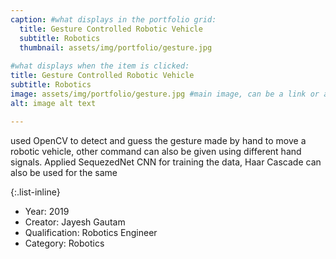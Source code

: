```yaml
---
caption: #what displays in the portfolio grid:
  title: Gesture Controlled Robotic Vehicle
  subtitle: Robotics
  thumbnail: assets/img/portfolio/gesture.jpg
  
#what displays when the item is clicked:
title: Gesture Controlled Robotic Vehicle
subtitle: Robotics
image: assets/img/portfolio/gesture.jpg #main image, can be a link or a file in assets/img/portfolio
alt: image alt text

---
```


used OpenCV to detect and guess the gesture made by hand to move a robotic vehicle, other command can also be given using different hand signals. 
Applied SequezedNet CNN for training the data, Haar Cascade can also be used for the same

{:.list-inline} 
- Year: 2019
- Creator: Jayesh Gautam
- Qualification: Robotics Engineer
- Category: Robotics



